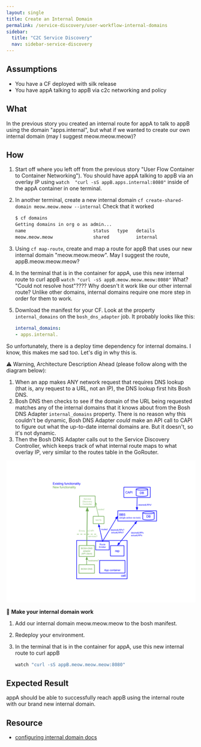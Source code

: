 ```yaml
---
layout: single
title: Create an Internal Domain
permalink: /service-discovery/user-workflow-internal-domains
sidebar:
  title: "C2C Service Discovery"
  nav: sidebar-service-discovery
---
```


## Assumptions
- You have a CF deployed with silk release
- You have appA  talking to appB via c2c networking and policy

## What

In the previous story you created an internal route for appA to talk to appB
using the domain "apps.internal", but what if we wanted to create our own
internal domain (may I suggest meow.meow.meow)?

## How

1. Start off where you left off from the previous story "User Flow Container to
   Container Networking"). You should have appA talking to appB via an overlay
   IP using `watch  "curl -sS appB.apps.internal:8080"` inside of the appA
   container in one terminal.

1. In another terminal, create a new internal domain `cf create-shared-domain
   meow.meow.meow --internal` Check that it worked
   ```bash
   $ cf domains
   Getting domains in org o as admin...
   name                         status   type   details
   meow.meow.meow               shared          internal
   ```

1. Using `cf map-route`, create and map a route for appB that uses our new
   internal domain "meow.meow.meow". May I suggest the route,
   appB.meow.meow.meow?

1. In the terminal that is in the container for appA, use this new internal
   route to curl appB `watch "curl -sS appB.meow.meow.meow:8080"` What? "Could
   not resolve host"???? Why doesn't it work like our other internal route?
   Unlike other domains, internal domains require one more step in order for
   them to work.

1. Download the manifest for your CF. Look at the property `internal_domains`
   on the `bosh_dns_adapter` job. It probably looks like this:
   ```yaml
   internal_domains:
   - apps.internal.
   ```

So unfortunately, there is a deploy time dependency for internal domains. I
know, this makes me sad too. Let's dig in why this is.

⚠️ Warning, Architecture Description Ahead (please follow along with the diagram
below):

1. When an app makes ANY network request that requires DNS lookup (that
is, any request to a URL, not an IP), the DNS lookup first hits Bosh DNS.
2. Bosh DNS then checks to see if the domain of the URL being requested matches
any of the internal domains that it knows about from the Bosh DNS Adapter
`internal_domains` property. There is no reason why this couldn't be dynamic,
Bosh DNS Adapter *could* make an API call to CAPI to figure out what the
up-to-date internal domains are. But it doesn't, so it's not dynamic.
3. Then the Bosh DNS Adapter calls out to the Service Discovery Controller, which
keeps track of what internal route maps to what overlay IP, very similar to the
routes table in the GoRouter.

![href](https://github.com/cloudfoundry/cf-networking-release/blob/develop/docs/service-discovery-arch.png)

🤔 **Make your internal domain work**
1. Add our internal domain meow.meow.meow to the bosh manifest.

2. Redeploy your environment.

3. In the terminal that is in the container for appA, use this new internal
   route to curl appB
   ```bash
   watch "curl -sS appB.meow.meow.meow:8080"
   ```

## Expected Result

appA should be able to successfully reach appB using the internal route with
our brand new internal domain.

## Resource

* [configuring internal domain
  docs](https://github.com/cloudfoundry/cf-networking-release/blob/develop/docs/app-sd.md#internal-domains)
